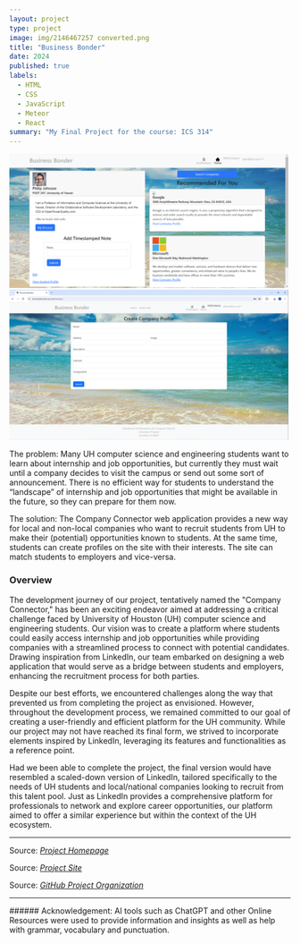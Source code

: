 ```yaml
---
layout: project
type: project
image: img/2146467257 converted.png
title: "Business Bonder"
date: 2024
published: true
labels:
  - HTML
  - CSS
  - JavaScript
  - Meteor
  - React
summary: "My Final Project for the course: ICS 314"
---
```


<div class="text-center p-4">
  <img width="500px" src="../img/Company.png" class="img-thumbnail" >
  <img width="500px" src="../img/AddCompany.png" class="img-thumbnail" >
</div>

The problem: Many UH computer science and engineering students want to learn about internship and job opportunities, but currently they must wait until a company decides to visit the campus or send out some sort of announcement. There is no efficient way for students to understand the “landscape” of internship and job opportunities that might be available in the future, so they can prepare for them now.

The solution: The Company Connector web application provides a new way for local and non-local companies who want to recruit students from UH to make their (potential) opportunities known to students. At the same time, students can create profiles on the site with their interests. The site can match students to employers and vice-versa.

### Overview
The development journey of our project, tentatively named the "Company Connector," has been an exciting endeavor aimed at addressing a critical challenge faced by University of Houston (UH) computer science and engineering students. Our vision was to create a platform where students could easily access internship and job opportunities while providing companies with a streamlined process to connect with potential candidates. Drawing inspiration from LinkedIn, our team embarked on designing a web application that would serve as a bridge between students and employers, enhancing the recruitment process for both parties.

Despite our best efforts, we encountered challenges along the way that prevented us from completing the project as envisioned. However, throughout the development process, we remained committed to our goal of creating a user-friendly and efficient platform for the UH community. While our project may not have reached its final form, we strived to incorporate elements inspired by LinkedIn, leveraging its features and functionalities as a reference point.

Had we been able to complete the project, the final version would have resembled a scaled-down version of LinkedIn, tailored specifically to the needs of UH students and local/national companies looking to recruit from this talent pool. Just as LinkedIn provides a comprehensive platform for professionals to network and explore career opportunities, our platform aimed to offer a similar experience but within the context of the UH ecosystem.

<hr>
Source: <a href="https://business-bonder.github.io/"><i>Project Homepage</i></a>

Source: <a href="https://businessbonders.xyz/"><i>Project Site</i></a>

Source: <a href="https://github.com/Business-Bonder"><i>GitHub Project Organization</i></a>

<hr>
###### Acknowledgement: AI tools such as ChatGPT and other Online Resources were used to provide information and insights as well as help with grammar, vocabulary and punctuation.
